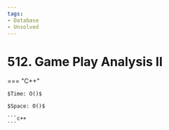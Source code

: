 ```yaml
---
tags:
- Database
- Unsolved
---
```



# 512. Game Play Analysis II

=== "C++"

    $Time: O()$

    $Space: O()$

    ```c++
    ```